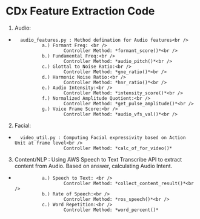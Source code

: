 # CDx Feature Extraction Code

1. Audio:<br />
*		audio_features.py : Method defination for Audio features<br />
				a.) Formant Freq: <br />
						Controller Method: *formant_score()*<br />
				b.) Fundamental Freq:<br />
						Controller Method: *audio_pitch()*<br />
				c.) Glottal to Noise Ratio:<br />
						Controller Method: *gne_ratio()*<br />
				d.) Harmonic Noise Ratio:<br />
						Controller Method: *hnr_ratio()*<br />
				e.) Audio Intensity:<br />
						Controller Method: *intensity_score()*<br />
				f.) Normalized Amplitude Quotient:<br />
						Controller Method: *get_pulse_amplitude()*<br />
				g.) Voice Frame Score:<br />
						Controller Method: *audio_vfs_val()*<br />

2. Facial:<br />
*		video_util.py : Computing Facial expressivity based on Action Unit at frame level<br />
						Controller Method: *calc_of_for_video()*
      
3. Content/NLP : Using AWS Speech to Text Transcribe API to extract content from Audio. Based on answer, calculating Audio Intent.<br />
*				a.) Speech to Text: <br />
				 		Controller Method: *collect_content_result()*<br />
		 		b.) Rate of Speech:<br />
		 		 		Controller Method: *ros_speech()*<br />
 		 		c.) Word Repetition:<br />
 		 		 		Controller Method: *word_percent()*
